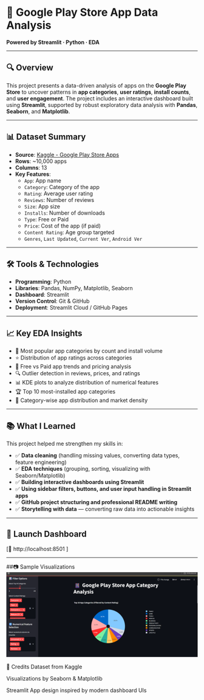  # 📱 Google Play Store App Data Analysis  
**Powered by Streamlit · Python · EDA**

---

## 🔍 Overview  
This project presents a data-driven analysis of apps on the **Google Play Store** to uncover patterns in **app categories**, **user ratings**, **install counts**, and **user engagement**. The project includes an interactive dashboard built using **Streamlit**, supported by robust exploratory data analysis with **Pandas**, **Seaborn**, and **Matplotlib**.

---

## 📊 Dataset Summary  
- **Source**: [Kaggle - Google Play Store Apps](https://www.kaggle.com/datasets/lava18/google-play-store-apps)  
- **Rows**: ~10,000 apps  
- **Columns**: 13  
- **Key Features**:  
  - `App`: App name  
  - `Category`: Category of the app  
  - `Rating`: Average user rating  
  - `Reviews`: Number of reviews  
  - `Size`: App size  
  - `Installs`: Number of downloads  
  - `Type`: Free or Paid  
  - `Price`: Cost of the app (if paid)  
  - `Content Rating`: Age group targeted  
  - `Genres`, `Last Updated`, `Current Ver`, `Android Ver`

---

## 🛠️ Tools & Technologies  
- **Programming**: Python  
- **Libraries**: Pandas, NumPy, Matplotlib, Seaborn  
- **Dashboard**: Streamlit  
- **Version Control**: Git & GitHub  
- **Deployment**: Streamlit Cloud / GitHub Pages  

---

## 📈 Key EDA Insights  
- 📌 Most popular app categories by count and install volume  
- ⭐ Distribution of app ratings across categories  
- 💸 Free vs Paid app trends and pricing analysis  
- 🔍 Outlier detection in reviews, prices, and ratings  
- 📊 KDE plots to analyze distribution of numerical features  
- 🏆 Top 10 most-installed app categories  
- 📂 Category-wise app distribution and market density  

---

## 📚 What I Learned  
This project helped me strengthen my skills in:  
- ✅ **Data cleaning** (handling missing values, converting data types, feature engineering)  
- ✅ **EDA techniques** (grouping, sorting, visualizing with Seaborn/Matplotlib)  
- ✅ **Building interactive dashboards using Streamlit**  
- ✅ **Using sidebar filters, buttons, and user input handling in Streamlit apps**  
- ✅ **GitHub project structuring and professional README writing**  
- ✅ **Storytelling with data** — converting raw data into actionable insights

---

## 🚀 Launch Dashboard  
[🔗 http://localhost:8501  ]  


---
##📷 Sample Visualizations
![image_alt](https://github.com/Krishna-0286/GooglePlayStore_app_data_analysis/blob/2d93a7e423bd754a16134e66a6940395e49450ef/Screenshot%202025-07-30%20171650.png)

🤝 Credits
Dataset from Kaggle

Visualizations by Seaborn & Matplotlib

Streamlit App design inspired by modern dashboard UIs

